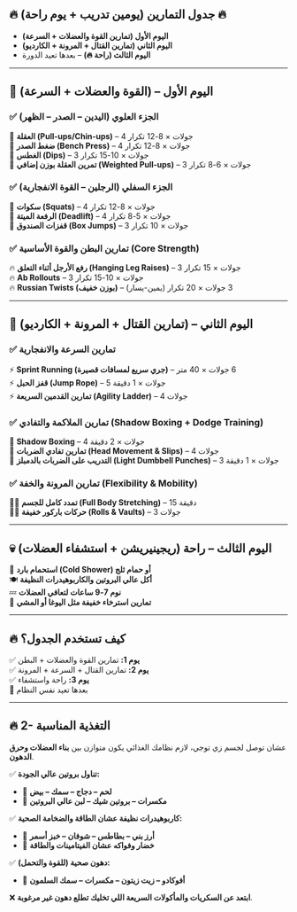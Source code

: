 
## **🔥 جدول التمارين (يومين تدريب + يوم راحة) 🔥**  
- **اليوم الأول (تمارين القوة والعضلات + السرعة)**  
- **اليوم الثاني (تمارين القتال + المرونة + الكارديو)**  
- **اليوم الثالث (راحة 🔥)** – بعدها تعيد الدورة  

---

## **🦾 اليوم الأول – (القوة والعضلات + السرعة)**
### **✅ الجزء العلوي (اليدين – الصدر – الظهر)**  
🔹 **العقلة (Pull-ups/Chin-ups)** – 4 جولات × 8-12 تكرار  
🔹 **ضغط الصدر (Bench Press)** – 4 جولات × 8-12 تكرار  
🔹 **الغطس (Dips)** – 3 جولات × 10-15 تكرار  
🔹 **تمرين العقلة بوزن إضافي (Weighted Pull-ups)** – 3 جولات × 6-8 تكرار  

### **✅ الجزء السفلي (الرجلين – القوة الانفجارية)**  
🔸 **سكوات (Squats)** – 4 جولات × 8-12 تكرار  
🔸 **الرفعة الميتة (Deadlift)** – 4 جولات × 5-8 تكرار  
🔸 **قفزات الصندوق (Box Jumps)** – 3 جولات × 10 تكرار  

### **✅ تمارين البطن والقوة الأساسية (Core Strength)**  
🔥 **رفع الأرجل أثناء التعلق (Hanging Leg Raises)** – 3 جولات × 15 تكرار  
🔥 **Ab Rollouts** – 3 جولات × 10-15 تكرار  
🔥 **Russian Twists (بوزن خفيف)** – 3 جولات × 20 تكرار (يمين-يسار)  

---

## **🥊 اليوم الثاني – (تمارين القتال + المرونة + الكارديو)**
### **✅ تمارين السرعة والانفجارية**  
⚡ **Sprint Running (جري سريع لمسافات قصيرة)** – 6 جولات × 40 متر  
⚡ **قفز الحبل (Jump Rope)** – 5 جولات × 1 دقيقة  
⚡ **تمارين القدمين السريعة (Agility Ladder)** – 4 جولات  

### **✅ تمارين الملاكمة والتفادي (Shadow Boxing + Dodge Training)**  
🥊 **Shadow Boxing** – 4 جولات × 2 دقيقة  
🥊 **تمارين تفادي الضربات (Head Movement & Slips)** – 4 جولات  
🥊 **التدريب على الضربات بالدمبلز (Light Dumbbell Punches)** – 3 جولات × 1 دقيقة  

### **✅ تمارين المرونة والخفة (Flexibility & Mobility)**  
🤸‍♂️ **تمدد كامل للجسم (Full Body Stretching)** – 15 دقيقة  
🤸‍♂️ **حركات باركور خفيفة (Rolls & Vaults)** – 3 جولات  


---

## **💀 اليوم الثالث – راحة (ريجينيريشن + استشفاء العضلات)**  
🚿 **استحمام بارد (Cold Shower) أو حمام ثلج**  
🍽️ **أكل عالي البروتين والكاربوهيدرات النظيفة**  
💤 **نوم 7-9 ساعات لتعافي العضلات**  
📌 **تمارين استرخاء خفيفة مثل اليوغا أو المشي**  

---

## **🔥 كيف تستخدم الجدول؟**  
✅ **يوم 1:** تمارين القوة والعضلات + البطن  
✅ **يوم 2:** تمارين القتال + السرعة + المرونة  
✅ **يوم 3:** راحة واستشفاء  
🔄 بعدها تعيد نفس النظام  

---

## **🔥 2- التغذية المناسبة**  
عشان توصل لجسم زي توجي، لازم نظامك الغذائي يكون متوازن بين **بناء العضلات وحرق الدهون**.  

✅ **تناول بروتين عالي الجودة:**  
- 🥩 **لحم – دجاج – سمك – بيض**  
- 🥜 **مكسرات – بروتين شيك – لبن عالي البروتين**  

✅ **كاربوهيدرات نظيفة عشان الطاقة والضخامة الصحية:**  
- 🍚 **أرز بني – بطاطس – شوفان – خبز أسمر**  
- 🥦 **خضار وفواكه عشان الفيتامينات والطاقة**  

✅ **دهون صحية (للقوة والتحمل):**  
- 🥑 **أفوكادو – زيت زيتون – مكسرات – سمك السلمون**  

❌ **ابتعد عن السكريات والمأكولات السريعة اللي تخليك تطلع دهون غير مرغوبة**.  
